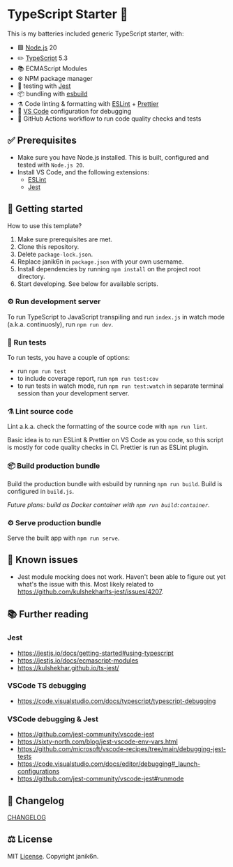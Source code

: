 # TypeScript Starter 🔋

This is my batteries included generic TypeScript starter, with:
- 🟩 [Node.js](https://nodejs.org/) 20
- ✏️ [TypeScript](https://www.typescriptlang.org/) 5.3
- 📚 ECMAScript Modules
- ⚙️ NPM package manager
- 🚥 testing with [Jest](https://jestjs.io)
- 📦 bundling with [esbuild](https://esbuild.github.io/)
- ⚗️ Code linting & formatting with [ESLint](https://eslint.org/) + [Prettier](https://prettier.io/)
- 🔬 [VS Code](https://code.visualstudio.com/) configuration for debugging
- 🔁 GitHub Actions workflow to run code quality checks and tests

## ✅ Prerequisites

- Make sure you have Node.js installed. This is built, configured and tested with `Node.js 20`.
- Install VS Code, and the following extensions:
  - [ESLint](https://marketplace.visualstudio.com/items?itemName=dbaeumer.vscode-eslint)
  - [Jest](https://marketplace.visualstudio.com/items?itemName=Orta.vscode-jest)

## 📌 Getting started

How to use this template?

1. Make sure prerequisites are met.
2. Clone this repository.
3. Delete `package-lock.json`.
3. Replace janik6n in `package.json` with your own username.
3. Install dependencies by running `npm install` on the project root directory.
4. Start developing. See below for available scripts.

### ⚙️ Run development server

To run TypeScript to JavaScript transpiling and run `index.js` in watch mode (a.k.a. continuosly), run `npm run dev`.

### 🚥 Run tests

To run tests, you have a couple of options:
- run `npm run test`
- to include coverage report, run `npm run test:cov`
- to run tests in watch mode, run `npm run test:watch` in separate terminal session than your development server.

### ⚗️ Lint source code

Lint a.k.a. check the formatting of the source code with `npm run lint`.

Basic idea is to run ESLint & Prettier on VS Code as you code, so this script is mostly for code quality checks in CI. Prettier is run as ESLint plugin.

### 📦 Build production bundle

Build the production bundle with esbuild by running `npm run build`. Build is configured in `build.js`.

*Future plans: build as Docker container with `npm run build:container`.*

### ⚙️ Serve production bundle

Serve the built app with `npm run serve`.

## 🐛 Known issues

- Jest module mocking does not work. Haven't been able to figure out yet what's the issue with this. Most likely related to https://github.com/kulshekhar/ts-jest/issues/4207.

## 📚 Further reading

### Jest

- https://jestjs.io/docs/getting-started#using-typescript
- https://jestjs.io/docs/ecmascript-modules
- https://kulshekhar.github.io/ts-jest/

### VSCode TS debugging

- https://code.visualstudio.com/docs/typescript/typescript-debugging

### VSCode debugging & Jest

- https://github.com/jest-community/vscode-jest
- https://sixty-north.com/blog/jest-vscode-env-vars.html
- https://github.com/microsoft/vscode-recipes/tree/main/debugging-jest-tests
- https://code.visualstudio.com/docs/editor/debugging#_launch-configurations
- https://github.com/jest-community/vscode-jest#runmode

## 🔁 Changelog

[CHANGELOG](CHANGELOG.md)

## ⚖️ License

MIT [License](LICENSE). Copyright janik6n.
